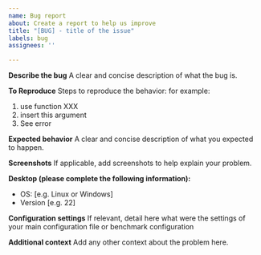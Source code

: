 ```yaml
---
name: Bug report
about: Create a report to help us improve
title: "[BUG] - title of the issue"
labels: bug
assignees: ''

---
```


**Describe the bug**
A clear and concise description of what the bug is.

**To Reproduce**
Steps to reproduce the behavior:
for example:
1. use function XXX
2. insert this argument
3. See error

**Expected behavior**
A clear and concise description of what you expected to happen.

**Screenshots**
If applicable, add screenshots to help explain your problem.

**Desktop (please complete the following information):**
 - OS: [e.g. Linux or Windows]
 - Version [e.g. 22]

**Configuration settings**
If relevant, detail here what were the settings of your main configuration file or benchmark configuration

**Additional context**
Add any other context about the problem here.
